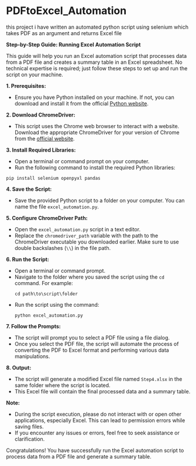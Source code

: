 # PDFtoExcel_Automation
this project i have written an automated python script using selenium which takes PDF as an argument and returns Excel file

**Step-by-Step Guide: Running Excel Automation Script**

This guide will help you run an Excel automation script that processes data from a PDF file and creates a summary table in an Excel spreadsheet. No technical expertise is required; just follow these steps to set up and run the script on your machine.

**1. Prerequisites:**
- Ensure you have Python installed on your machine. If not, you can download and install it from the official [Python website](https://www.python.org/downloads/).

**2. Download ChromeDriver:**
- This script uses the Chrome web browser to interact with a website. Download the appropriate ChromeDriver for your version of Chrome from the [official website](https://sites.google.com/chromium.org/driver/).

**3. Install Required Libraries:**
- Open a terminal or command prompt on your computer.
- Run the following command to install the required Python libraries:

```
pip install selenium openpyxl pandas
```

**4. Save the Script:**
- Save the provided Python script to a folder on your computer. You can name the file `excel_automation.py`.

**5. Configure ChromeDriver Path:**
- Open the `excel_automation.py` script in a text editor.
- Replace the `chromedriver_path` variable with the path to the ChromeDriver executable you downloaded earlier. Make sure to use double backslashes (`\\`) in the file path.

**6. Run the Script:**
- Open a terminal or command prompt.
- Navigate to the folder where you saved the script using the `cd` command. For example:
  ```
  cd path\to\script\folder
  ```
- Run the script using the command:
  ```
  python excel_automation.py
  ```

**7. Follow the Prompts:**
- The script will prompt you to select a PDF file using a file dialog.
- Once you select the PDF file, the script will automate the process of converting the PDF to Excel format and performing various data manipulations.

**8. Output:**
- The script will generate a modified Excel file named `Step4.xlsx` in the same folder where the script is located.
- This Excel file will contain the final processed data and a summary table.

**Note:**
- During the script execution, please do not interact with or open other applications, especially Excel. This can lead to permission errors while saving files.
- If you encounter any issues or errors, feel free to seek assistance or clarification.

Congratulations! You have successfully run the Excel automation script to process data from a PDF file and generate a summary table.
